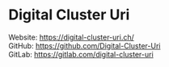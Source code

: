 # Digital Cluster Uri

Website: <https://digital-cluster-uri.ch/>\
GitHub: <https://github.com/Digital-Cluster-Uri>\
GitLab: <https://gitlab.com/digital-cluster-uri>